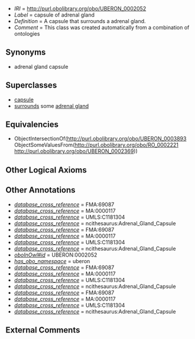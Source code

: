  * *IRI* = http://purl.obolibrary.org/obo/UBERON_0002052
 * *Label* = capsule of adrenal gland
 * *Definition* = A capsule that surrounds a adrenal gland.
 * *Comment* = This class was created automatically from a combination of ontologies

## Synonyms

 * adrenal gland capsule

## Superclasses

 * [capsule](../../UBERON/93/UBERON_0003893.md)
 * [surrounds](../../RO/21/RO_0002221.md) some [adrenal gland](../../UBERON/69/UBERON_0002369.md)

## Equivalencies

 * ObjectIntersectionOf(<http://purl.obolibrary.org/obo/UBERON_0003893> ObjectSomeValuesFrom(<http://purl.obolibrary.org/obo/RO_0002221> <http://purl.obolibrary.org/obo/UBERON_0002369>))

## Other Logical Axioms


## Other Annotations

 * *[database_cross_reference](../../ef/oboInOwl#hasDbXref.md)* = FMA:69087
 * *[database_cross_reference](../../ef/oboInOwl#hasDbXref.md)* = MA:0000117
 * *[database_cross_reference](../../ef/oboInOwl#hasDbXref.md)* = UMLS:C1181304
 * *[database_cross_reference](../../ef/oboInOwl#hasDbXref.md)* = ncithesaurus:Adrenal_Gland_Capsule
 * *[database_cross_reference](../../ef/oboInOwl#hasDbXref.md)* = FMA:69087
 * *[database_cross_reference](../../ef/oboInOwl#hasDbXref.md)* = MA:0000117
 * *[database_cross_reference](../../ef/oboInOwl#hasDbXref.md)* = UMLS:C1181304
 * *[database_cross_reference](../../ef/oboInOwl#hasDbXref.md)* = ncithesaurus:Adrenal_Gland_Capsule
 * *[oboInOwl#id](../../id/oboInOwl#id.md)* = UBERON:0002052
 * *[has_obo_namespace](../../ce/oboInOwl#hasOBONamespace.md)* = uberon
 * *[database_cross_reference](../../ef/oboInOwl#hasDbXref.md)* = FMA:69087
 * *[database_cross_reference](../../ef/oboInOwl#hasDbXref.md)* = MA:0000117
 * *[database_cross_reference](../../ef/oboInOwl#hasDbXref.md)* = UMLS:C1181304
 * *[database_cross_reference](../../ef/oboInOwl#hasDbXref.md)* = ncithesaurus:Adrenal_Gland_Capsule
 * *[database_cross_reference](../../ef/oboInOwl#hasDbXref.md)* = FMA:69087
 * *[database_cross_reference](../../ef/oboInOwl#hasDbXref.md)* = MA:0000117
 * *[database_cross_reference](../../ef/oboInOwl#hasDbXref.md)* = UMLS:C1181304
 * *[database_cross_reference](../../ef/oboInOwl#hasDbXref.md)* = ncithesaurus:Adrenal_Gland_Capsule

## External Comments

